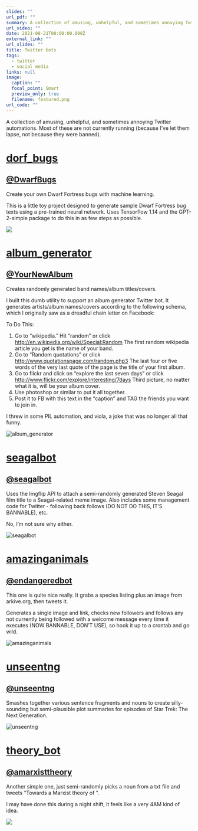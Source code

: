 ```yaml
---
slides: ""
url_pdf: ""
summary: A collection of amusing, unhelpful, and sometimes annoying Twitter automations.
url_video: ""
date: 2021-08-21T00:00:00.000Z
external_link: ""
url_slides: ""
title: Twitter bots
tags:
  - twitter
  - social media
links: null
image:
  caption: ""
  focal_point: Smart
  preview_only: true
  filename: featured.png
url_code: ""
---
```

A collection of amusing, unhelpful, and sometimes annoying Twitter automations. Most of these are not currently running (because I’ve let them lapse, not because they were banned).

<!--StartFragment-->

# [dorf_bugs](https://github.com/RyanGoslingsBugle/dorf_bugs)

## [@DwarfBugs](https://twitter.com/DwarfBugs)

Create your own Dwarf Fortress bugs with machine learning.

This is a little toy project designed to generate sample Dwarf Fortress bug texts using a pre-trained neural network. Uses Tensorflow 1.14 and the GPT-2-simple package to do this in as few steps as possible.

![](dorf.png)

# [album_generator](https://github.com/RyanGoslingsBugle/album-generator)

## [@YourNewAlbum](https://twitter.com/yournewalbum)

Creates randomly generated band names/album titles/covers.

I built this dumb utility to support an album generator Twitter bot. It generates artists/album names/covers according to the following schema, which I originally saw as a dreadful chain letter on Facebook:

To Do This:

1. Go to “wikipedia.” Hit “random” or click http://en.wikipedia.org/wiki/Special:Random The first random wikipedia article you get is the name of your band.
2. Go to “Random quotations” or click http://www.quotationspage.com/random.php3 The last four or five words of the very last quote of the page is the title of your first album.
3. Go to flickr and click on “explore the last seven days” or click http://www.flickr.com/explore/interesting/7days Third picture, no matter what it is, will be your album cover.
4. Use photoshop or similar to put it all together.
5. Post it to FB with this text in the “caption” and TAG the friends you want to join in.

I threw in some PIL automation, and viola, a joke that was no longer all that funny.

![album_generator](album.png)

# [seagalbot](https://github.com/RyanGoslingsBugle/seagalbot)

## [@seagalbot](https://twitter.com/seagalbot)

Uses the Imgflip API to attach a semi-randomly generated Steven Seagal film title to a Seagal-related meme image. Also includes some management code for Twitter - following back follows (DO NOT DO THIS, IT’S BANNABLE), etc.

No, I’m not sure why either.

![seagalbot](seagal.png)

# [amazinganimals](https://github.com/RyanGoslingsBugle/amazinganimals)

## [@endangeredbot](https://twitter.com/endangeredbot)

This one is quite nice really. It grabs a species listing plus an image from arkive.org, then tweets it.

Generates a single image and link, checks new followers and follows any not currently being followed with a welcome message every time it executes (NOW BANNABLE, DON’T USE), so hook it up to a crontab and go wild.

![amazinganimals](animals.png)

# [unseentng](https://github.com/RyanGoslingsBugle/unseentng)

## [@unseentng](https://twitter.com/unseentng)

Smashes together various sentence fragments and nouns to create silly-sounding but semi-plausible plot summaries for episodes of Star Trek: The Next Generation.

![unseentng](tng.png)

# [theory_bot](https://github.com/RyanGoslingsBugle/theory_bot)

## [@amarxisttheory](https://twitter.com/amarxisttheory)

Another simple one, just semi-randomly picks a noun from a txt file and tweets “Towards a Marxist theory of <noun>”.

I may have done this during a night shift, it feels like a very 4AM kind of idea.

![](theory.png)

<!--EndFragment-->